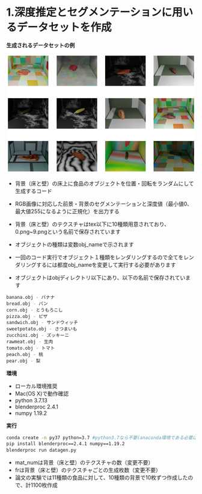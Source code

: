# 1.深度推定とセグメンテーションに用いるデータセットを作成
**生成されるデータセットの例**


![データセットの例](readme_img/dataset.png "dataset")
- 背景（床と壁）の床上に食品のオブジェクトを位置・回転をランダムにして生成するコード
- RGB画像に対応した前景・背景のセグメンテーションと深度値（最小値0、最大値255になるように正規化）を出力する
- 背景（床と壁）のテクスチャはtex以下に10種類用意されており、0.png~9.pngという名前で保存されています

- オブジェクトの種類は変数obj_nameで示されます
- 一回のコード実行でオブジェクト１種類をレンダリングするので全てをレンダリングするには都度obj_nameを変更して実行する必要があります
- オブジェクトはobjディレクトリ以下にあり、以下の名前で保存されています
```sh
banana.obj - バナナ
bread.obj - パン
corn.obj - とうもろこし
pizza.obj - ピザ
sandwich.obj - サンドウィッチ
sweetpotato.obj - さつまいも
zucchini.obj - ズッキーニ
rawmeat.obj - 生肉
tomato.obj - トマト
peach.obj - 桃
pear.obj - 梨
```

**環境**
- ローカル環境推奨
- Mac(OS X)で動作確認
- python 3.7.13
- blenderproc 2.4.1
- numpy 1.19.2

**実行**
```sh
conda create -n py37 python=3.7 #python3.7なら不要(anaconda環境である必要はないです)
pip install blenderproc==2.4.1 numpy==1.19.2
blenderproc run datagen.py
```

- mat_numは背景（床と壁）のテクスチャの数（変更不要）
- frは背景（床と壁）のテクスチャごとの生成枚数（変更不要）
- 論文の実験では11種類の食品に対して、10種類の背景で10枚ずつ作成したので、計1100枚作成
